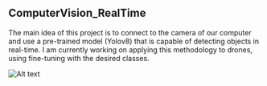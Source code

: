## ComputerVision_RealTime

The main idea of this project is to connect to the camera of our computer and use a pre-trained model (Yolov8) that is capable of detecting objects in real-time. I am currently working on applying this methodology to drones, using fine-tuning with the desired classes.

![Alt text](path/to/your/image.jpg)

